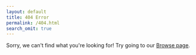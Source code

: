 ```yaml
---
layout: default
title: 404 Error
permalink: /404.html
search_omit: true
---
```


<script>
var all_docs = [];
function redirectToCorrectPage() {
  {% for doc in site.documents %}
    all_docs.push("{{ site.url }}{{ doc.url }}");
  {% endfor %}
  console.log(all_docs);
  var url = window.location.toString();
  if (url.slice(-1) === "/") {
    url = url.slice(0, -1);
  }
  console.log(url);
  
  // temporary, due to a specific situation
  var urls_to_handle = {
    'http://opendatapoliciesdecoded.sunlightfoundation.com/Austin,TX(2013)': 'http://www.opendatapolicies.org/doc/austin-tx-2013-08-26/',
    'http://opendatapoliciesdecoded.sunlightfoundation.com/Cincinnati,OH(20/?q=cincinnati': 'http://www.opendatapolicies.org/doc/cincinnati-oh-2014-05-29/',
    'http://opendatapoliciesdecoded.sunlightfoundation.com/Denton,%20TX%20(2015/?q=denton': 'http://www.opendatapolicies.org/doc/denton-tx-2015-02-09/'
  }
  if (url in urls_to_handle) {
    console.log('before page redirect');
    window.location = urls_to_handle[url];
    console.log('after page redirect');
  }
  
  var year_re = /http.+\d{4}$/;
  if (year_re.test(url)) {
    matching_urls = [];
    for (var i = 0; i < all_docs.length; i++) {
      if (all_docs[i].includes(url)) {
        matching_urls.push(all_docs[i]);
      }
    }
    console.log(matching_urls);
    if (matching_urls.length === 1) {
      window.location = matching_urls[0];
    } else if (matching_urls.length > 1) {
      // replace this with the state page
      window.location = 'http://www.opendatapolicies.org/browse/'
    } else {
      window.location = 'http://www.opendatapolicies.org/browse/';
    }
  }
}
window.onload = redirectToCorrectPage;
</script>

Sorry, we can't find what you're looking for! Try going to our [Browse page](http://www.opendatapolicies.org/browse/).
